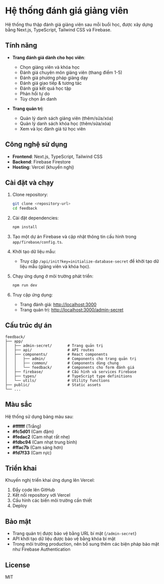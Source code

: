 # Hệ thống đánh giá giảng viên

Hệ thống thu thập đánh giá giảng viên sau mỗi buổi học, được xây dựng bằng Next.js, TypeScript, Tailwind CSS và Firebase.

## Tính năng

- **Trang đánh giá dành cho học viên**:
  - Chọn giảng viên và khóa học
  - Đánh giá chuyên môn giảng viên (thang điểm 1-5)
  - Đánh giá phương pháp giảng dạy
  - Đánh giá giao tiếp & tương tác
  - Đánh giá kết quả học tập
  - Phản hồi tự do
  - Tùy chọn ẩn danh

- **Trang quản trị**:
  - Quản lý danh sách giảng viên (thêm/sửa/xóa)
  - Quản lý danh sách khóa học (thêm/sửa/xóa)
  - Xem và lọc đánh giá từ học viên

## Công nghệ sử dụng

- **Frontend**: Next.js, TypeScript, Tailwind CSS
- **Backend**: Firebase Firestore
- **Hosting**: Vercel (khuyến nghị)

## Cài đặt và chạy

1. Clone repository:
   ```bash
   git clone <repository-url>
   cd feedback
   ```

2. Cài đặt dependencies:
   ```bash
   npm install
   ```

3. Tạo một dự án Firebase và cập nhật thông tin cấu hình trong `app/firebase/config.ts`.

4. Khởi tạo dữ liệu mẫu:
   - Truy cập `/api/init?key=initialize-database-secret` để khởi tạo dữ liệu mẫu (giảng viên và khóa học).

5. Chạy ứng dụng ở môi trường phát triển:
   ```bash
   npm run dev
   ```

6. Truy cập ứng dụng:
   - Trang đánh giá: [http://localhost:3000](http://localhost:3000)
   - Trang quản trị: [http://localhost:3000/admin-secret](http://localhost:3000/admin-secret)

## Cấu trúc dự án

```
feedback/
├── app/
│   ├── admin-secret/       # Trang quản trị
│   ├── api/                # API routes
│   ├── components/         # React components
│   │   ├── admin/          # Components cho trang quản trị
│   │   ├── common/         # Components dùng chung
│   │   └── feedback/       # Components cho form đánh giá
│   ├── firebase/           # Cấu hình và services Firebase
│   ├── types/              # TypeScript type definitions
│   └── utils/              # Utility functions
├── public/                 # Static assets
└── ...
```

## Màu sắc

Hệ thống sử dụng bảng màu sau:
- **#ffffff** (Trắng)
- **#fc5d01** (Cam đậm)
- **#fedac2** (Cam nhạt rất nhẹ)
- **#fdbc94** (Cam nhạt trung bình)
- **#ffac7b** (Cam sáng hơn)
- **#fd7f33** (Cam rực)

## Triển khai

Khuyến nghị triển khai ứng dụng lên Vercel:

1. Đẩy code lên GitHub
2. Kết nối repository với Vercel
3. Cấu hình các biến môi trường cần thiết
4. Deploy

## Bảo mật

- Trang quản trị được bảo vệ bằng URL bí mật (`/admin-secret`)
- API khởi tạo dữ liệu được bảo vệ bằng khóa bí mật
- Trong môi trường production, nên bổ sung thêm các biện pháp bảo mật như Firebase Authentication

## License

MIT
